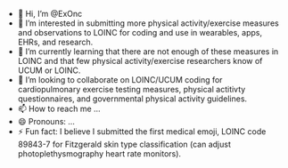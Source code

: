 - 👋 Hi, I’m @ExOnc
- 👀 I’m interested in submitting more physical activity/exercise measures and observations to LOINC for coding and use in wearables, apps, EHRs, and research.
- 🌱 I’m currently learning that there are not enough of these measures in LOINC and that few physical activity/exercise researchers know of UCUM or LOINC.
- 💞️ I’m looking to collaborate on LOINC/UCUM coding for cardiopulmonary exercise testing measures, physical actitivty questionnaires, and governmental physical activity guidelines.
- 📫 How to reach me ...
- 😄 Pronouns: ...
- ⚡ Fun fact: I believe I submitted the first medical emoji, LOINC code 89843-7 for Fitzgerald skin type classification (can adjust photoplethysmography heart rate monitors).

<!---
ExOnc/ExOnc is a ✨ special ✨ repository because its `README.md` (this file) appears on your GitHub profile.
You can click the Preview link to take a look at your changes.
--->
